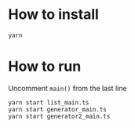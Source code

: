 # How to install

```
yarn
```

# How to run

Uncomment `main()` from the last line

```
yarn start list_main.ts
yarn start generator_main.ts
yarn start generator2_main.ts
```
